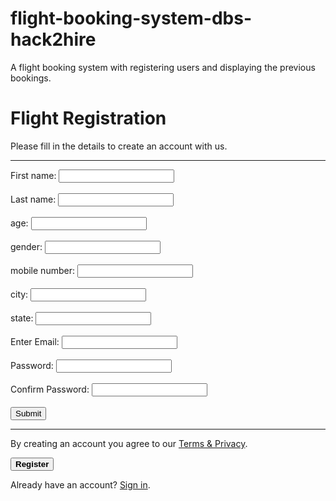 # flight-booking-system-dbs-hack2hire
A flight booking system with registering users and displaying the previous bookings.
<form>
<div class="container">
<h1>Flight Registration</h1>
<p>Please fill in the details to create an account with us.</p>
<hr>
<label for="fname">First name:</label>
<input type="text" id="fname" name="fname"><br><br>
<label for="lname">Last name:</label>
<input type="text" id="lname" name="lname"><br><br>
<label for="age">age:</label>
<input type="text" id="age" name="age"><br><br>
<label for="gender">gender:</label>
<input type="text" id="gender" name="gender"><br><br>
<label for="phoneno">mobile number:</label>
<input type="text" id="phoneno" name="phoneno"><br><br>
<label for="city">city:</label>
<input type="text" id="city" name="city"><br><br>
<label for="state">state:</label>
<input type="text" id="state" name="state"><br><br>
<label for="email">Enter Email:</label>
<input type="text" name="email"><br><br>
<label for="pwd">Password:</label>
<input type="password" name="pwd"><br><br>
<label for="confirm">Confirm Password:</label>
<input type="password"name="confirm"><br><br>
 <input type="submit" value="Submit">
<hr>
<p>By creating an account you agree to our <a href="#">Terms & Privacy</a>.</p>
<button type="submit" class="registerbtn"><strong>Register</strong></button>
</div>
<div class="container signin">
<p>Already have an account? <a href="#">Sign in</a>.</p>
</div>
</form>
